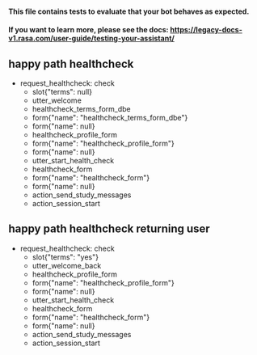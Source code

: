 #### This file contains tests to evaluate that your bot behaves as expected.
#### If you want to learn more, please see the docs: https://legacy-docs-v1.rasa.com/user-guide/testing-your-assistant/

## happy path healthcheck
* request_healthcheck: check
  - slot{"terms": null}
  - utter_welcome
  - healthcheck_terms_form_dbe
  - form{"name": "healthcheck_terms_form_dbe"}
  - form{"name": null}
  - healthcheck_profile_form
  - form{"name": "healthcheck_profile_form"}
  - form{"name": null}
  - utter_start_health_check
  - healthcheck_form
  - form{"name": "healthcheck_form"}
  - form{"name": null}
  - action_send_study_messages
  - action_session_start

## happy path healthcheck returning user
* request_healthcheck: check
  - slot{"terms": "yes"}
  - utter_welcome_back
  - healthcheck_profile_form
  - form{"name": "healthcheck_profile_form"}
  - form{"name": null}
  - utter_start_health_check
  - healthcheck_form
  - form{"name": "healthcheck_form"}
  - form{"name": null}
  - action_send_study_messages
  - action_session_start
